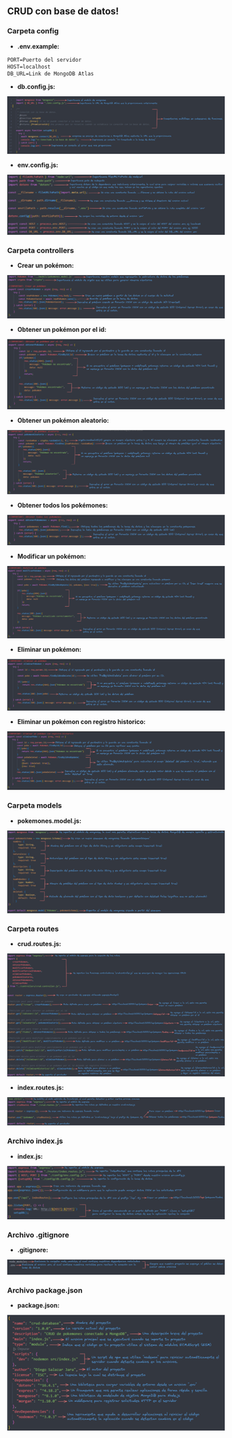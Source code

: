 
## CRUD con base de datos!

### Carpeta config

- **.env.example:**

```
PORT=Puerto del servidor
HOST=localhost
DB_URL=Link de MongoDB Atlas
```

- **db.config.js:**

![db.config.js](../images/db.config.js.png)

- **env.config.js:**

![env.config.js](../images/env.config.js.png)

### Carpeta controllers

- **Crear un pokémon:**

![crearPokemon.png](../images/controller%20crear%20pokemon.png)

- **Obtener un pokémon por el id:**

![Obtenerpokemon.png](../images/controller%20obtener%20pokemon%20id.png)

- **Obtener un pokémon aleatorio:**

![obtenerPokemonAleatorio.png](../images/controller%20pokemon%20aleatorio.png)

- **Obtener todos los pokémones:**

![ObtenerPokemones.png](../images/controller%20obtener%20todos%20los%20pokemones.png)

- **Modificar un pokémon:**

![modificarPokemon.png](../images/controller%20modificar%20pokemon.png)

- **Eliminar un pokémon:**

![eliminarPokemon.png](../images/controller%20eliminar%20pokemon.png)

- **Eliminar un pokémon con registro historico:**

![eliminarPokemonHistorico.png](../images/controller%20eliminar%20pokemon%20historico.png)
### Carpeta models

- **pokemones.model.js:**

![pokemon.model.png](../images/models%20pokemon.png)

### Carpeta routes

- **crud.routes.js:**

![crudRoutes.png](../images/crud.routes.js.png)

- **index.routes.js:**

![indexRoutes.png](../images/index.routes.js.png)

### Archivo index.js

- **index.js:**

![index.png](../images/index.js.png)

### Archivo .gitignore

- **.gitignore:**

![gitignore.png](../images/gitignore.png)

### Archivo package.json

- **package.json:**

![packageJson.png](../images/package.json.png)